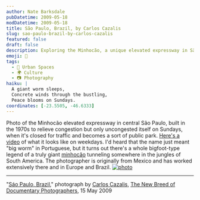 ```yaml
---
author: Nate Barksdale
pubDatetime: 2009-05-18
modDatetime: 2009-05-18
title: São Paulo, Brazil, by Carlos Cazalis
slug: sao-paulo-brazil-by-carlos-cazalis
featured: false
draft: false
description: Exploring the Minhocão, a unique elevated expressway in São Paulo, transformed into a vibrant public space on Sundays.
emoji: 🐍
tags:
  - 🌆 Urban Spaces
  - 🌍 Culture
  - 📷 Photography
haiku: |
  A giant worm sleeps,  
  Concrete winds through the bustling,  
  Peace blooms on Sundays.
coordinates: [-23.5505, -46.6333]
---
```


Photo of the Minhocão elevated expressway in central São Paulo, built in the 1970s to relieve congestion but only uncongested itself on Sundays, when it's closed for traffic and becomes a sort of public park. [Here's a video](http://www.youtube.com/watch?v=jh_m88dujnk) of what it looks like on weekdays. I'd heard that the name just meant "big worm" in Portuguese, but it turns out there's a whole bigfoot-type legend of a truly giant [minhocão](http://en.wikipedia.org/wiki/Minhoc%C3%A3o) tunneling somewhere in the jungles of South America. The photographer is originally from Mexico and has worked extensively there and in Europe and Brazil. [![photo](http://culture-making.com/media/cazilis_brazil.jpg)](http://vervephoto.wordpress.com/2009/05/15/carlos-cazalis/)

---

"[Sáo Paulo, Brazil](http://vervephoto.wordpress.com/2009/05/15/carlos-cazalis/)," photograph by [Carlos Cazalis](http://web.archive.org/web/20140305010712/http://www.cazalis.org:80/default.htm), [The New Breed of Documentary Photographers](http://vervephoto.wordpress.com/2009/05/15/carlos-cazalis/), 15 May 2009

